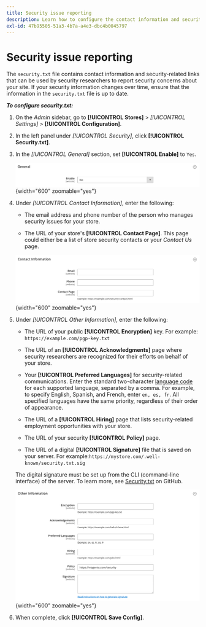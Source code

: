 ```yaml
---
title: Security issue reporting
description: Learn how to configure the contact information and security-related links that can be used by security researchers to report security concerns about your site.
exl-id: 47b95505-51a3-4b7a-a4e3-dbc4b0045797
---
```

# Security issue reporting

The `security.txt` file contains contact information and security-related links that can be used by security researchers to report security concerns about your site. If your security information changes over time, ensure that the information in the `security.txt` file is up to date.

**_To configure security.txt:_**

1. On the _Admin_ sidebar, go to **[!UICONTROL Stores]** > _[!UICONTROL Settings]_ > **[!UICONTROL Configuration]**.

1. In the left panel under _[!UICONTROL Security]_, click **[!UICONTROL Security.txt]**.

1. In the _[!UICONTROL General]_ section, set **[!UICONTROL Enable]** to `Yes`.

   ![General security configuration](../configuration-reference/security/assets/txt-general.png){width="600" zoomable="yes"}

1. Under _[!UICONTROL Contact Information]_, enter the following:

   - The email address and phone number of the person who manages security issues for your store.

   - The URL of your store's **[!UICONTROL Contact Page]**. This page could either be a list of store security contacts or your _Contact Us_ page.

   ![Contact Information configuration](../configuration-reference/security/assets/txt-contact-info.png){width="600" zoomable="yes"}

1. Under _[!UICONTROL Other Information]_, enter the following:

   - The URL of your public **[!UICONTROL Encryption]** key. For example: `https://example.com/pgp-key.txt`

   - The URL of an **[!UICONTROL Acknowledgments]** page where security researchers are recognized for their efforts on behalf of your store.

   - Your **[!UICONTROL Preferred Languages]** for security-related communications. Enter the standard two-character [language code](https://en.wikipedia.org/wiki/List_of_ISO_639-1_codes) for each supported language, separated by a comma. For example, to specify English, Spanish, and French, enter `en, es, fr`. All specified languages have the same priority, regardless of their order of appearance.

   - The URL of a **[!UICONTROL Hiring]** page that lists security-related employment opportunities with your store.

   - The URL of your security **[!UICONTROL Policy]** page.

   - The URL of a digital **[!UICONTROL Signature]** file that is saved on your server. For example:`https://mystore.com/.well-known/security.txt.sig`

   The digital signature must be set up from the CLI (command-line interface) of the server. To learn more, see [Security.txt](https://github.com/magento/security-package/blob/1.0-develop/Securitytxt/README.md) on GitHub.

   ![Other Information](../configuration-reference/security/assets/txt-other-info.png){width="600" zoomable="yes"}

1. When complete, click **[!UICONTROL Save Config]**.
